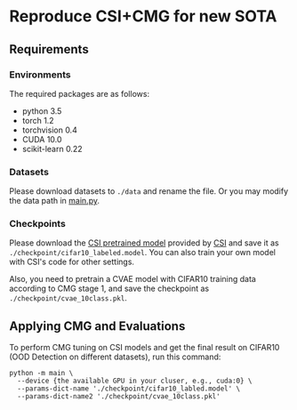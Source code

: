# Reproduce CSI+CMG for new SOTA

## Requirements

### Environments

The required packages are as follows:

- python 3.5
- torch 1.2
- torchvision 0.4
- CUDA 10.0
- scikit-learn 0.22

### Datasets

Please download datasets to `./data` and rename the file. Or you may modify the data path in [main.py](main.py).

### Checkpoints

Please download
the [CSI pretrained model](https://drive.google.com/file/d/1rW2-0MJEzPHLb_PAW-LvCivHt-TkDpRO/view?usp=sharing) provided
by [CSI](https://github.com/alinlab/CSI) and save it as `./checkpoint/cifar10_labeled.model`. You can also train your
own model with CSI's code for other settings.

Also, you need to pretrain a CVAE model with CIFAR10 training data according to CMG stage 1, and save the checkpoint
as `./checkpoint/cvae_10class.pkl`.

## Applying CMG and Evaluations

To perform CMG tuning on CSI models and get the final result on CIFAR10 (OOD Detection on different datasets), run this
command:

```
python -m main \
  --device {the available GPU in your cluser, e.g., cuda:0} \
  --params-dict-name './checkpoint/cifar10_labled.model' \
  --params-dict-name2 './checkpoint/cvae_10class.pkl' 
```
